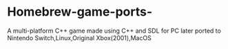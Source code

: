 # Homebrew-game-ports-
A multi-platform C++ game made using C++ and SDL for PC later ported to Nintendo Switch,Linux,Original Xbox(2001),MacOS
